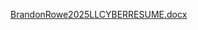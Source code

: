 [BrandonRowe2025LLCYBERRESUME.docx](https://github.com/user-attachments/files/22069727/BrandonRowe2025LLCYBERRESUME.docx)
